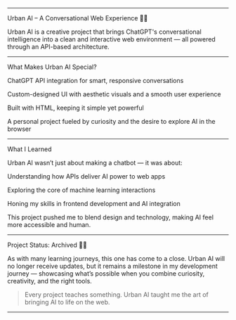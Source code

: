 
---

Urban AI – A Conversational Web Experience 🤖✨

Urban AI is a creative project that brings ChatGPT's conversational intelligence into a clean and interactive web environment — all powered through an API-based architecture.


---

What Makes Urban AI Special?

ChatGPT API integration for smart, responsive conversations

Custom-designed UI with aesthetic visuals and a smooth user experience

Built with HTML, keeping it simple yet powerful

A personal project fueled by curiosity and the desire to explore AI in the browser



---

What I Learned

Urban AI wasn’t just about making a chatbot — it was about:

Understanding how APIs deliver AI power to web apps

Exploring the core of machine learning interactions

Honing my skills in frontend development and AI integration


This project pushed me to blend design and technology, making AI feel more accessible and human.


---

Project Status: Archived 📁❌

As with many learning journeys, this one has come to a close. Urban AI will no longer receive updates, but it remains a milestone in my development journey — showcasing what’s possible when you combine curiosity, creativity, and the right tools.

> Every project teaches something. Urban AI taught me the art of bringing AI to life on the web.




---

